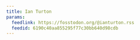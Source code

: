 ```yaml
---
title: Ian Turton
params:
  feedlink: https://fosstodon.org/@ianturton.rss
  feedid: 6190c40aa855295f77c30bb640d98cdb
---
```

